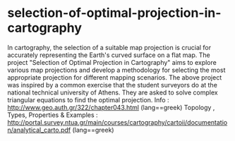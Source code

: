# selection-of-optimal-projection-in-cartography
In cartography, the selection of a suitable map projection is crucial for accurately representing the Earth's curved surface on a flat map. The project "Selection of Optimal Projection in Cartography" aims to explore various map projections and develop a methodology for selecting the most appropriate projection for different mapping scenarios.
The above project was inspired by a common exercise that the student surveyors do at the national technical university of Athens. They are asked to solve complex triangular equations to find the optimal projection. 
Info : http://www.geo.auth.gr/322/chapter043.html  (lang==greek)
Topology , Types, Properties & Examples : http://portal.survey.ntua.gr/main/courses/cartography/cartoii/documentation/analytical_carto.pdf (lang==greek)
